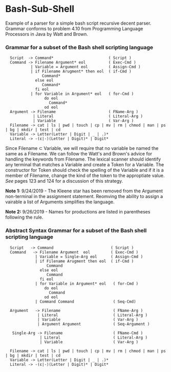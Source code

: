 # Bash-Sub-Shell
Example of a parser for a simple bash script recursive decent parser.  Grammar conforms to problem 4.10 from Programming Language Processors in Java by Watt and Brown.

### Grammar for a subset of the Bash shell scripting language
```
  Script  -> Command*                        ( Script )
  Command -> Filename Argument* eol          ( Exec-Cmd )
           | Variable = Argument eol         ( Assign-Cmd )
           | if Filename Arugment* then eol  ( if-Cmd )
                Command*
             else eol
                Command*
             fi eol
           | for Variable in Argument* eol   ( for-Cmd )
                 do eol
                   Command*
                 od eol
  Argument -> Filename                       ( FName-Arg )
            | Literal                        ( Literal-Arg )
            | Variable                       ( Var-Arg )
  Filename -> cat | ls | pwd | touch | cp | mv | rm | chmod | man | ps | bg | mkdir | test | cd
  Variable -> Letter(Letter | Digit | _ | .)*
  Literal -> -(ε|-)(Letter | Digit)* | Digit*
``` 
Since Filename &#8834; Variable, we will require that no variable be named the same as a Filename.  We can follow the Watt's and Brown's advice for handling the keywords from Filename.  The lexical scanner should identify any terminal that matches a Variable and create a Token for a Variable. The constructor for Token should check the spelling of the Variable and if it is a member of Filename, change the kind of the token to the approptiate value.  *See* pages 123 and 124 for a discussion of this strategy.  

**Note 1:**  9/24/2019 - The Kleene star has been removed from the Argument non-terminal in the assignment statement.  Reomving the ability to assign a vairable a list of Arguments simplifies the language. 

**Note 2:**  9/26/2019 -  Names for productions are listed in parentheses following the rule.

### Abstract Syntax Grammar for a subset of the Bash shell scripting language
```
  Script   -> Command                         ( Script )
  Command   -> Filename Argument  eol         ( Exec-Cmd )
             | Variable = Single-Arg eol      ( Assign-Cmd )
             | if Filename Arugment then eol  ( if-Cmd )
                  Command
               else eol
                  Command
               fi eol
             | for Variable in Argument* eol   ( for-Cmd )
                 do eol
                   Command
                 od eol
             | Command Command                 ( Seq-Cmd)
           
  Argument   -> Filename                       ( FName-Arg )
              | Literal                        ( Literal-Arg )
              | Variable                       ( Var-Arg )
              | Argument Argument              ( Seq-Argument )
            
   Single-Arg -> Filename                      ( FName-Cmd )
               | Literal                       ( Literal-Arg )
               | Variable                      ( Var-Arg )
            
  Filename -> cat | ls | pwd | touch | cp | mv | rm | chmod | man | ps | bg | mkdir | test | cd
  Variable -> Letter(Letter | Digit | _ | .)*
  Literal -> -(ε|-)(Letter | Digit)* | Digit*
``` 

